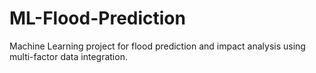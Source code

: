 # ML-Flood-Prediction
Machine Learning project for flood prediction and impact analysis using multi-factor data integration.

